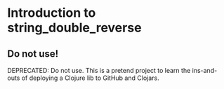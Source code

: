 # Introduction to string_double_reverse

## Do not use!

DEPRECATED: Do not use. This is a pretend project to learn the ins-and-outs of deploying a Clojure lib to GitHub and Clojars.
